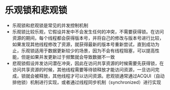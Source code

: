 # 乐观锁和悲观锁
- 乐观锁和悲观锁是常见的并发控制机制
- 乐观锁比较乐观，它假设并发中不会发生任何的冲突，不需要获得锁。在访问资源的期间，每个线程都会获得版本号，并将自己的修改与版本号进行比较，如果发现其他线程修改了资源，就获得最新的版本号重新尝试，直到成功为止，乐观锁适用于数据更新较少的场景，因为不会有线程阻塞，可以提高性能，但是如果并发更新过于频繁就会导致数据不一致
- 悲观锁假设并发访问潜在冲突，因此在访问共享资源的时候需要先获得锁，在访问共享资源的时候，其他线程需要等待锁释放才能访问资源，一旦访问完成，锁就会被释放，其他线程才可以访问资源。悲观锁通常通过ACQUI（自动排他锁）机制进行实现，或者通过线程同步机制（synchronized）进行实现